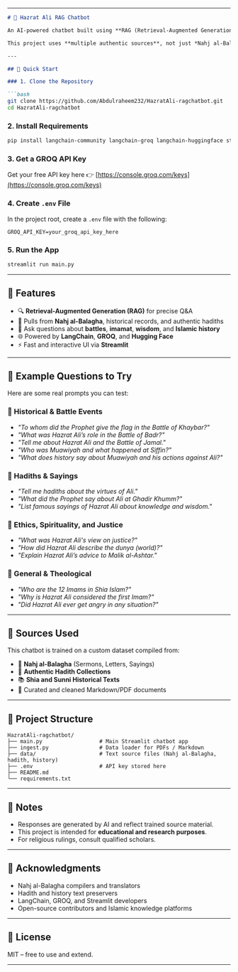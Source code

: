 
---

````markdown
# 🕌 Hazrat Ali RAG Chatbot

An AI-powered chatbot built using **RAG (Retrieval-Augmented Generation)** and **LangChain**, designed to answer deep and insightful questions about the life, sayings, and history of **Hazrat Ali ibn Abi Talib (RA)**.

This project uses **multiple authentic sources**, not just *Nahj al-Balagha*, to provide accurate and context-rich answers to historical, theological, and ethical queries.

---

## 🚀 Quick Start

### 1. Clone the Repository

```bash
git clone https://github.com/Abdulraheem232/HazratAli-ragchatbot.git
cd HazratAli-ragchatbot
````

### 2. Install Requirements

```bash
pip install langchain-community langchain-groq langchain-huggingface streamlit
```

### 3. Get a GROQ API Key

Get your free API key here 👉 [https://console.groq.com/keys](https://console.groq.com/keys)

### 4. Create `.env` File

In the project root, create a `.env` file with the following:

```
GROQ_API_KEY=your_groq_api_key_here
```

### 5. Run the App

```bash
streamlit run main.py
```

---

## 🧠 Features

* 🔍 **Retrieval-Augmented Generation (RAG)** for precise Q\&A
* 📜 Pulls from **Nahj al-Balagha**, historical records, and authentic hadiths
* 🧾 Ask questions about **battles**, **imamat**, **wisdom**, and **Islamic history**
* 🌐 Powered by **LangChain**, **GROQ**, and **Hugging Face**
* ⚡ Fast and interactive UI via **Streamlit**

---

## 💬 Example Questions to Try

Here are some real prompts you can test:

### 🔹 Historical & Battle Events

* *"To whom did the Prophet give the flag in the Battle of Khaybar?"*
* *"What was Hazrat Ali’s role in the Battle of Badr?"*
* *"Tell me about Hazrat Ali and the Battle of Jamal."*
* *"Who was Muawiyah and what happened at Siffin?"*
* *"What does history say about Muawiyah and his actions against Ali?"*

### 🔹 Hadiths & Sayings

* *"Tell me hadiths about the virtues of Ali."*
* *"What did the Prophet say about Ali at Ghadir Khumm?"*
* *"List famous sayings of Hazrat Ali about knowledge and wisdom."*

### 🔹 Ethics, Spirituality, and Justice

* *"What was Hazrat Ali's view on justice?"*
* *"How did Hazrat Ali describe the dunya (world)?"*
* *"Explain Hazrat Ali’s advice to Malik al-Ashtar."*

### 🔹 General & Theological

* *"Who are the 12 Imams in Shia Islam?"*
* *"Why is Hazrat Ali considered the first Imam?"*
* *"Did Hazrat Ali ever get angry in any situation?"*

---

## 🧾 Sources Used

This chatbot is trained on a custom dataset compiled from:

* 📘 **Nahj al-Balagha** (Sermons, Letters, Sayings)
* 📗 **Authentic Hadith Collections**
* 📚 **Shia and Sunni Historical Texts**
* 📄 Curated and cleaned Markdown/PDF documents

---

## 📂 Project Structure

```
HazratAli-ragchatbot/
├── main.py                  # Main Streamlit chatbot app
├── ingest.py                # Data loader for PDFs / Markdown
├── data/                    # Text source files (Nahj al-Balagha, hadith, history)
├── .env                     # API key stored here
├── README.md
└── requirements.txt
```

---

## 📌 Notes

* Responses are generated by AI and reflect trained source material.
* This project is intended for **educational and research purposes**.
* For religious rulings, consult qualified scholars.

---

## 🙏 Acknowledgments

* Nahj al-Balagha compilers and translators
* Hadith and history text preservers
* LangChain, GROQ, and Streamlit developers
* Open-source contributors and Islamic knowledge platforms

---

## 📜 License

MIT – free to use and extend.

---

```

